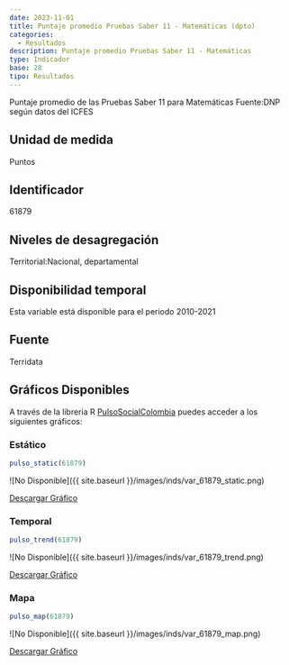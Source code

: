 ```yaml
---
date: 2023-11-01
title: Puntaje promedio Pruebas Saber 11 - Matemáticas (dpto)
categories:
  - Resultados
description: Puntaje promedio Pruebas Saber 11 - Matemáticas
type: Indicador
base: 28
tipo: Resultados
--- 
```


Puntaje promedio de las Pruebas Saber 11 para Matemáticas
Fuente:DNP según datos del ICFES

## Unidad de medida
Puntos

## Identificador
61879

## Niveles de desagregación
Territorial:Nacional, departamental

## Disponibilidad temporal
Esta variable está disponible para el periodo 2010-2021

## Fuente
Terridata

## Gráficos Disponibles

A través de la libreria R [PulsoSocialColombia](https://github.com/pulsosocialcolombia/PulsoSocialColombia) puedes acceder a los siguientes gráficos:

### Estático

``` R
pulso_static(61879)
```

![No Disponible]({{ site.baseurl }}/images/inds/var_61879_static.png)

<a href='{{ site.baseurl }}/images/inds/var_61879_static.png'>Descargar Gráfico</a>

### Temporal

``` R
pulso_trend(61879)
```

![No Disponible]({{ site.baseurl }}/images/inds/var_61879_trend.png)

<a href='{{ site.baseurl }}/images/inds/var_61879_trend.png'>Descargar Gráfico</a>

### Mapa

``` R
pulso_map(61879)
```

![No Disponible]({{ site.baseurl }}/images/inds/var_61879_map.png)

<a href='{{ site.baseurl }}/images/inds/var_61879_map.png'>Descargar Gráfico</a>